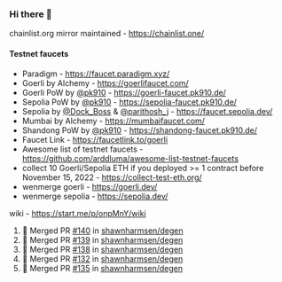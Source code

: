 ### Hi there 👋

chainlist.org mirror maintained - https://chainlist.one/

#### Testnet faucets
- Paradigm - https://faucet.paradigm.xyz/
- Goerli by Alchemy - https://goerlifaucet.com/
- Goerli PoW by [@pk910](https://github.com/pk910/PoWFaucet) - https://goerli-faucet.pk910.de/
- Sepolia PoW by [@pk910](https://github.com/pk910/PoWFaucet) - https://sepolia-faucet.pk910.de/
- Sepolia by [@Dock_Boss](https://twitter.com/Dock_Boss) & [@parithosh_j](https://twitter.com/parithosh_j) - https://faucet.sepolia.dev/
- Mumbai by Alchemy - https://mumbaifaucet.com/
- Shandong PoW by [@pk910](https://github.com/pk910/PoWFaucet) - https://shandong-faucet.pk910.de/ 
- Faucet Link - https://faucetlink.to/goerli
- Awesome list of testnet faucets - https://github.com/arddluma/awesome-list-testnet-faucets
- collect 10 Goerli/Sepolia ETH if you deployed >= 1 contract before November 15, 2022 - https://collect-test-eth.org/
- wenmerge goerli - https://goerli.dev/
- wenmerge sepolia - https://sepolia.dev/ 

wiki - https://start.me/p/onpMnY/wiki

<!--START_SECTION:activity-->
1. 🎉 Merged PR [#140](https://github.com/shawnharmsen/degen/pull/140) in [shawnharmsen/degen](https://github.com/shawnharmsen/degen)
2. 🎉 Merged PR [#139](https://github.com/shawnharmsen/degen/pull/139) in [shawnharmsen/degen](https://github.com/shawnharmsen/degen)
3. 🎉 Merged PR [#138](https://github.com/shawnharmsen/degen/pull/138) in [shawnharmsen/degen](https://github.com/shawnharmsen/degen)
4. 🎉 Merged PR [#132](https://github.com/shawnharmsen/degen/pull/132) in [shawnharmsen/degen](https://github.com/shawnharmsen/degen)
5. 🎉 Merged PR [#135](https://github.com/shawnharmsen/degen/pull/135) in [shawnharmsen/degen](https://github.com/shawnharmsen/degen)
<!--END_SECTION:activity-->
